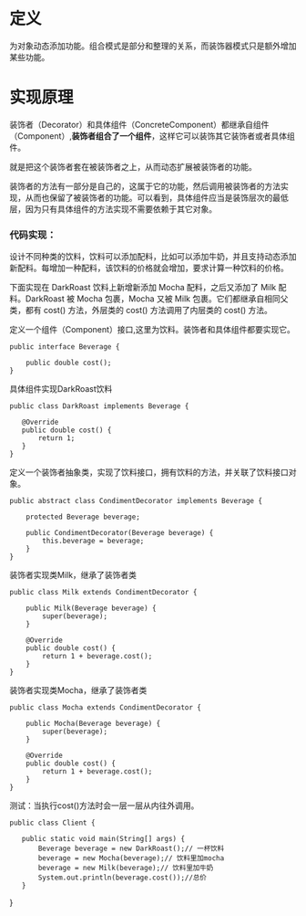 # 定义
为对象动态添加功能。组合模式是部分和整理的关系，而装饰器模式只是额外增加某些功能。

# 实现原理

装饰者（Decorator）和具体组件（ConcreteComponent）都继承自组件（Component）,**装饰者组合了一个组件**，这样它可以装饰其它装饰者或者具体组件。

就是把这个装饰者套在被装饰者之上，从而动态扩展被装饰者的功能。

装饰者的方法有一部分是自己的，这属于它的功能，然后调用被装饰者的方法实现，从而也保留了被装饰者的功能。可以看到，具体组件应当是装饰层次的最低层，因为只有具体组件的方法实现不需要依赖于其它对象。

### 代码实现：
设计不同种类的饮料，饮料可以添加配料，比如可以添加牛奶，并且支持动态添加新配料。每增加一种配料，该饮料的价格就会增加，要求计算一种饮料的价格。

下面实现在 DarkRoast 饮料上新增新添加 Mocha 配料，之后又添加了 Milk 配料。DarkRoast 被 Mocha 包裹，Mocha 又被 Milk 包裹。它们都继承自相同父类，都有 cost() 方法，外层类的 cost() 方法调用了内层类的 cost() 方法。

    
   定义一个组件（Component）接口,这里为饮料。装饰者和具体组件都要实现它。
   
    public interface Beverage {
    
        public double cost();
    }
    
   具体组件实现DarkRoast饮料
   
    public class DarkRoast implements Beverage {
   
       @Override
       public double cost() {
           return 1;
       }
    }
    
   定义一个装饰者抽象类，实现了饮料接口，拥有饮料的方法，并关联了饮料接口对象。
    
    public abstract class CondimentDecorator implements Beverage {
    
        protected Beverage beverage;
    
        public CondimentDecorator(Beverage beverage) {
            this.beverage = beverage;
        }
    }
    
   装饰者实现类Milk，继承了装饰者类
   
    public class Milk extends CondimentDecorator {
    
        public Milk(Beverage beverage) {
            super(beverage);
        }
    
        @Override
        public double cost() {
            return 1 + beverage.cost();
        }
    }
    
   装饰者实现类Mocha，继承了装饰者类
   
    public class Mocha extends CondimentDecorator {
    
        public Mocha(Beverage beverage) {
            super(beverage);
        }
    
        @Override
        public double cost() {
            return 1 + beverage.cost();
        }
    }

   测试：当执行cost()方法时会一层一层从内往外调用。
   
    public class Client {
   
       public static void main(String[] args) {
           Beverage beverage = new DarkRoast();// 一杯饮料
           beverage = new Mocha(beverage);// 饮料里加mocha
           beverage = new Milk(beverage);// 饮料里加牛奶
           System.out.println(beverage.cost());//总价
       }
   }